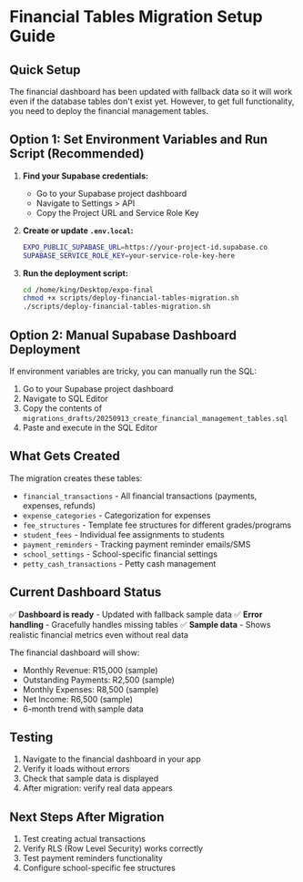# Financial Tables Migration Setup Guide

## Quick Setup

The financial dashboard has been updated with fallback data so it will work even if the database tables don't exist yet. However, to get full functionality, you need to deploy the financial management tables.

## Option 1: Set Environment Variables and Run Script (Recommended)

1. **Find your Supabase credentials:**
   - Go to your Supabase project dashboard
   - Navigate to Settings > API
   - Copy the Project URL and Service Role Key

2. **Create or update `.env.local`:**
   ```bash
   EXPO_PUBLIC_SUPABASE_URL=https://your-project-id.supabase.co
   SUPABASE_SERVICE_ROLE_KEY=your-service-role-key-here
   ```

3. **Run the deployment script:**
   ```bash
   cd /home/king/Desktop/expo-final
   chmod +x scripts/deploy-financial-tables-migration.sh
   ./scripts/deploy-financial-tables-migration.sh
   ```

## Option 2: Manual Supabase Dashboard Deployment

If environment variables are tricky, you can manually run the SQL:

1. Go to your Supabase project dashboard
2. Navigate to SQL Editor
3. Copy the contents of `migrations_drafts/20250913_create_financial_management_tables.sql`
4. Paste and execute in the SQL Editor

## What Gets Created

The migration creates these tables:
- `financial_transactions` - All financial transactions (payments, expenses, refunds)
- `expense_categories` - Categorization for expenses 
- `fee_structures` - Template fee structures for different grades/programs
- `student_fees` - Individual fee assignments to students
- `payment_reminders` - Tracking payment reminder emails/SMS
- `school_settings` - School-specific financial settings
- `petty_cash_transactions` - Petty cash management

## Current Dashboard Status

✅ **Dashboard is ready** - Updated with fallback sample data
✅ **Error handling** - Gracefully handles missing tables
✅ **Sample data** - Shows realistic financial metrics even without real data

The financial dashboard will show:
- Monthly Revenue: R15,000 (sample)
- Outstanding Payments: R2,500 (sample)  
- Monthly Expenses: R8,500 (sample)
- Net Income: R6,500 (sample)
- 6-month trend with sample data

## Testing

1. Navigate to the financial dashboard in your app
2. Verify it loads without errors
3. Check that sample data is displayed
4. After migration: verify real data appears

## Next Steps After Migration

1. Test creating actual transactions
2. Verify RLS (Row Level Security) works correctly
3. Test payment reminders functionality
4. Configure school-specific fee structures